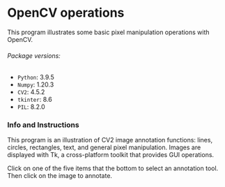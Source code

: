 # OpenCV operations

This program illustrates some basic pixel manipulation operations with OpenCV.

###### Package versions:

- `Python`: 3.9.5
- `Numpy`: 1.20.3
- `CV2`: 4.5.2
- `tkinter`: 8.6
- `PIL`: 8.2.0

### Info and Instructions

This program is an illustration of CV2 image annotation functions: lines, circles, rectangles, text, and general pixel manipulation. Images are displayed with Tk, a cross-platform toolkit that provides GUI operations.

Click on one of the five items that the bottom to select an annotation tool. Then click on the image to annotate.